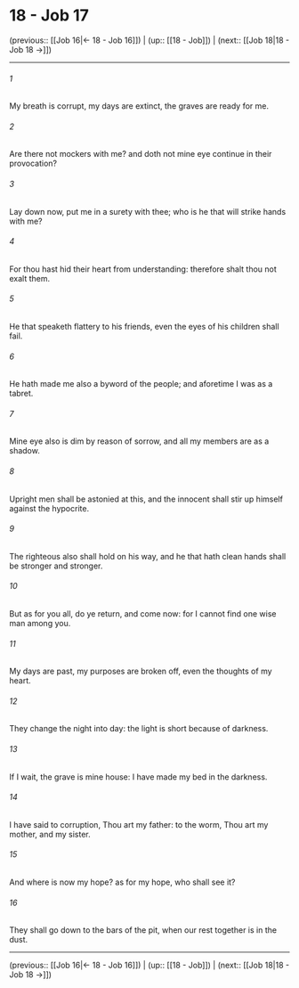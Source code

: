 # 18 - Job 17

(previous:: [[Job 16|← 18 - Job 16]]) | (up:: [[18 - Job]]) | (next:: [[Job 18|18 - Job 18 →]])

***


###### 1 
My breath is corrupt, my days are extinct, the graves are ready for me. 

###### 2 
Are there not mockers with me? and doth not mine eye continue in their provocation? 

###### 3 
Lay down now, put me in a surety with thee; who is he that will strike hands with me? 

###### 4 
For thou hast hid their heart from understanding: therefore shalt thou not exalt them. 

###### 5 
He that speaketh flattery to his friends, even the eyes of his children shall fail. 

###### 6 
He hath made me also a byword of the people; and aforetime I was as a tabret. 

###### 7 
Mine eye also is dim by reason of sorrow, and all my members are as a shadow. 

###### 8 
Upright men shall be astonied at this, and the innocent shall stir up himself against the hypocrite. 

###### 9 
The righteous also shall hold on his way, and he that hath clean hands shall be stronger and stronger. 

###### 10 
But as for you all, do ye return, and come now: for I cannot find one wise man among you. 

###### 11 
My days are past, my purposes are broken off, even the thoughts of my heart. 

###### 12 
They change the night into day: the light is short because of darkness. 

###### 13 
If I wait, the grave is mine house: I have made my bed in the darkness. 

###### 14 
I have said to corruption, Thou art my father: to the worm, Thou art my mother, and my sister. 

###### 15 
And where is now my hope? as for my hope, who shall see it? 

###### 16 
They shall go down to the bars of the pit, when our rest together is in the dust.

***

(previous:: [[Job 16|← 18 - Job 16]]) | (up:: [[18 - Job]]) | (next:: [[Job 18|18 - Job 18 →]])
